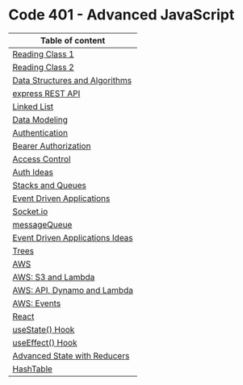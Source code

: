 
# Code 401 - Advanced JavaScript 




| Table of content  | 
|----------|
|[ Reading Class 1](./reading1.md)  |  
|[ Reading Class 2](./reading2.md) |  
| [Data Structures and Algorithms](./dataStructre.md) | 
| [express REST API](./express-REST-API.md) | 
| [Linked List](./linkedList.md) | 
| [Data Modeling](./dataModeling.md) | 
| [Authentication](./authentication.md) | 
| [Bearer Authorization](./bearerAuthorization.md) | 
| [Access Control](./accessControl.md) | 
| [Auth Ideas](./authproject.md) | 
| [Stacks and Queues](./stacksAndQueues.md) | 
| [Event Driven Applications](./EventDrivenApplications.md) | 
| [Socket.io](./socket.io.md) | 
| [messageQueue](./messageQueue.md) | 
| [Event Driven Applications Ideas](./EventDrivenApplicationsIdeas.md) | 
| [Trees](./trees.md) | 
| [AWS](./aws.md) | 
| [AWS: S3 and Lambda](./AWS:%20S3%20and%20Lambda.md) | 
| [AWS: API, Dynamo and Lambda](./AWS:%20API,%20Dynamo%20and%20Lambda.md) | 
| [AWS: Events](./AWS:%20Events.md) | 
| [React](./react.md) | 
| [useState() Hook](./useState().md) | 
| [useEffect() Hook](./useEffect().md) | 
| [Advanced State with Reducers](./Advanced%20State%20with%20Reducers.md) | 
| [HashTable](./Hashtable.md) | 